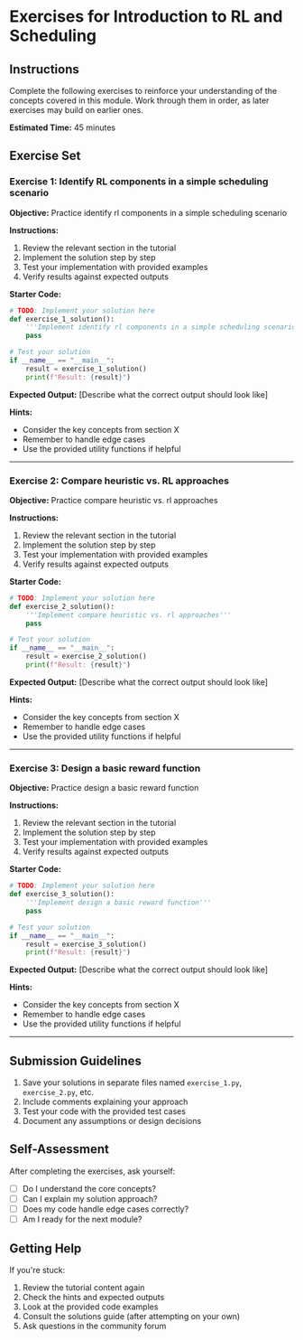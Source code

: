 # Exercises for Introduction to RL and Scheduling

## Instructions

Complete the following exercises to reinforce your understanding of the concepts covered in this module. Work through them in order, as later exercises may build on earlier ones.

**Estimated Time:** 45 minutes

## Exercise Set


### Exercise 1: Identify RL components in a simple scheduling scenario

**Objective:** Practice identify rl components in a simple scheduling scenario

**Instructions:**
1. Review the relevant section in the tutorial
2. Implement the solution step by step  
3. Test your implementation with provided examples
4. Verify results against expected outputs

**Starter Code:**
```python
# TODO: Implement your solution here
def exercise_1_solution():
    '''Implement identify rl components in a simple scheduling scenario'''
    pass

# Test your solution
if __name__ == "__main__":
    result = exercise_1_solution()
    print(f"Result: {result}")
```

**Expected Output:**
[Describe what the correct output should look like]

**Hints:**
- Consider the key concepts from section X
- Remember to handle edge cases
- Use the provided utility functions if helpful

---

### Exercise 2: Compare heuristic vs. RL approaches

**Objective:** Practice compare heuristic vs. rl approaches

**Instructions:**
1. Review the relevant section in the tutorial
2. Implement the solution step by step  
3. Test your implementation with provided examples
4. Verify results against expected outputs

**Starter Code:**
```python
# TODO: Implement your solution here
def exercise_2_solution():
    '''Implement compare heuristic vs. rl approaches'''
    pass

# Test your solution
if __name__ == "__main__":
    result = exercise_2_solution()
    print(f"Result: {result}")
```

**Expected Output:**
[Describe what the correct output should look like]

**Hints:**
- Consider the key concepts from section X
- Remember to handle edge cases
- Use the provided utility functions if helpful

---

### Exercise 3: Design a basic reward function

**Objective:** Practice design a basic reward function

**Instructions:**
1. Review the relevant section in the tutorial
2. Implement the solution step by step  
3. Test your implementation with provided examples
4. Verify results against expected outputs

**Starter Code:**
```python
# TODO: Implement your solution here
def exercise_3_solution():
    '''Implement design a basic reward function'''
    pass

# Test your solution
if __name__ == "__main__":
    result = exercise_3_solution()
    print(f"Result: {result}")
```

**Expected Output:**
[Describe what the correct output should look like]

**Hints:**
- Consider the key concepts from section X
- Remember to handle edge cases
- Use the provided utility functions if helpful

---

## Submission Guidelines

1. Save your solutions in separate files named `exercise_1.py`, `exercise_2.py`, etc.
2. Include comments explaining your approach
3. Test your code with the provided test cases
4. Document any assumptions or design decisions

## Self-Assessment

After completing the exercises, ask yourself:
- [ ] Do I understand the core concepts?
- [ ] Can I explain my solution approach?
- [ ] Does my code handle edge cases correctly?
- [ ] Am I ready for the next module?

## Getting Help

If you're stuck:
1. Review the tutorial content again
2. Check the hints and expected outputs
3. Look at the provided code examples
4. Consult the solutions guide (after attempting on your own)
5. Ask questions in the community forum
